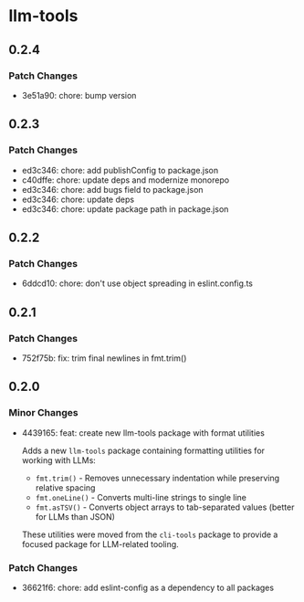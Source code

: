 # llm-tools

## 0.2.4

### Patch Changes

- 3e51a90: chore: bump version

## 0.2.3

### Patch Changes

- ed3c346: chore: add publishConfig to package.json
- c40dffe: chore: update deps and modernize monorepo
- ed3c346: chore: add bugs field to package.json
- ed3c346: chore: update deps
- ed3c346: chore: update package path in package.json

## 0.2.2

### Patch Changes

- 6ddcd10: chore: don't use object spreading in eslint.config.ts

## 0.2.1

### Patch Changes

- 752f75b: fix: trim final newlines in fmt.trim()

## 0.2.0

### Minor Changes

- 4439165: feat: create new llm-tools package with format utilities

  Adds a new `llm-tools` package containing formatting utilities for working with LLMs:
  - `fmt.trim()` - Removes unnecessary indentation while preserving relative spacing
  - `fmt.oneLine()` - Converts multi-line strings to single line
  - `fmt.asTSV()` - Converts object arrays to tab-separated values (better for LLMs than JSON)

  These utilities were moved from the `cli-tools` package to provide a focused package for LLM-related tooling.

### Patch Changes

- 36621f6: chore: add eslint-config as a dependency to all packages
